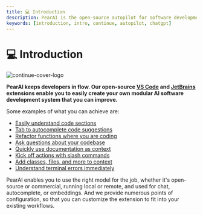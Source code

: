 ```yaml
---
title: 💻 Introduction
description: PearAI is the open-source autopilot for software development
keywords: [introduction, intro, continue, autopilot, chatgpt]
---
```


# 💻 Introduction

![continue-cover-logo](/img/intro.png)

**PearAI keeps developers in flow. Our open-source [VS Code](https://marketplace.visualstudio.com/items?itemName=Continue.continue) and [JetBrains](https://plugins.jetbrains.com/plugin/22707-continue-extension) extensions enable you to easily create your own modular AI software development system that you can improve.**

Some examples of what you can achieve are:

- [Easily understand code sections](how-to-use-continue.md#easily-understand-code-sections)
- [Tab to autocomplete code suggestions](how-to-use-continue.md#tab-to-autocomplete-code-suggestions)
- [Refactor functions where you are coding](how-to-use-continue.md#refactor-functions-where-you-are-coding)
- [Ask questions about your codebase](how-to-use-continue.md#ask-questions-about-your-codebase)
- [Quickly use documentation as context](how-to-use-continue.md#quickly-use-documentation-as-context)
- [Kick off actions with slash commands](how-to-use-continue.md#kick-off-actions-with-slash-commands)
- [Add classes, files, and more to context](how-to-use-continue.md#add-classes-files-and-more-to-context)
- [Understand terminal errors immediately](how-to-use-continue.md#understand-terminal-errors-immediately)

PearAI enables you to use the right model for the job, whether it's open-source or commercial, running local or remote, and used for chat, autocomplete, or embeddings. And we provide numerous points of configuration, so that you can customize the extension to fit into your existing workflows.
